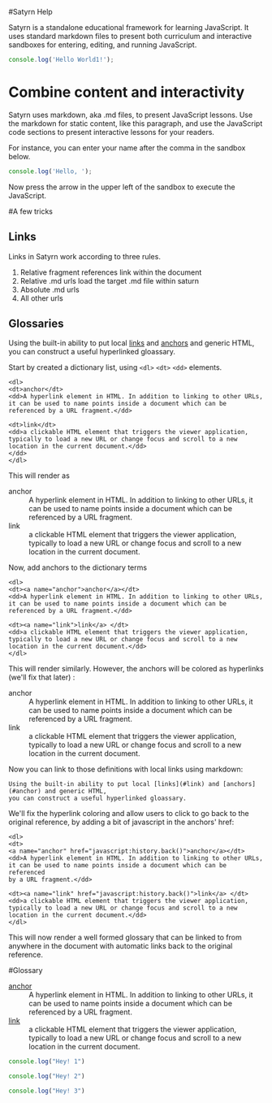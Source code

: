 #Satyrn Help

Satyrn is a standalone educational framework for learning JavaScript. It uses standard markdown files to present both curriculum and interactive sandboxes for entering, editing, and running JavaScript.

```javascript
console.log('Hello World1!');
```

# Combine content and interactivity
Satyrn uses markdown, aka .md files, to present JavaScript lessons. Use the markdown for static content, like this paragraph, and use the JavaScript code sections to present interactive lessons for your readers.

For instance, you can enter your name after the comma in the sandbox below.

```javascript
console.log('Hello, '); 
```

Now press the arrow in the upper left of the sandbox to execute the JavaScript.

#A few tricks

## Links
Links in Satyrn work according to three rules.
1. Relative fragment references link within the document
2. Relative .md urls load the target .md file within saturn
3. Absolute .md urls
4. All other urls  

## Glossaries
Using the built-in ability to put local [links](#link) and [anchors](#anchor) and generic HTML, you can construct a useful hyperlinked gloassary.

Start by created a dictionary list, using ```<dl>```
```<dt>```
```<dd>``` elements.
```text
<dl>
<dt>anchor</dt>
<dd>A hyperlink element in HTML. In addition to linking to other URLs, it can be used to name points inside a document which can be referenced by a URL fragment.</dd>

<dt>link</dt>
<dd>a clickable HTML element that triggers the viewer application, typically to load a new URL or change focus and scroll to a new location in the current document.</dd>
</dd>
</dl>
```

This will render as 
<dl>
<dt>anchor</dt>
<dd>A hyperlink element in HTML. In addition to linking to other URLs, it can be used to name points inside a document which can be referenced by a URL fragment.</dd>

<dt>link</dt>
<dd>a clickable HTML element that triggers the viewer application, typically to load a new URL or change focus and scroll to a new location in the current document.</dd>
</dd>
</dl>

Now, add anchors to the dictionary terms
```text
<dl>
<dt><a name="anchor">anchor</a></dt>
<dd>A hyperlink element in HTML. In addition to linking to other URLs, it can be used to name points inside a document which can be referenced by a URL fragment.</dd>

<dt><a name="link">link</a> </dt>
<dd>a clickable HTML element that triggers the viewer application, typically to load a new URL or change focus and scroll to a new location in the current document.</dd>
</dl>
```
This will render similarly. However, the anchors will be colored as hyperlinks (we'll fix that later) :
<dl>
<dt><a name="anchor">anchor</a></dt>
<dd>A hyperlink element in HTML. In addition to linking to other URLs, it can be used to name points inside a document which can be referenced by a URL fragment.</dd>

<dt><a name="link">link</a> </dt>
<dd>a clickable HTML element that triggers the viewer application, typically to load a new URL or change focus and scroll to a new location in the current document.</dd>
</dl>

Now you can link to those definitions with local links using markdown:

```text
Using the built-in ability to put local [links](#link) and [anchors](#anchor) and generic HTML, 
you can construct a useful hyperlinked gloassary.
```

We'll fix the hyperlink coloring and allow users to click to go back to the original reference, by adding a bit of javascript in the anchors' href:
```text
<dl>
<dt>
<a name="anchor" href="javascript:history.back()">anchor</a></dt>
<dd>A hyperlink element in HTML. In addition to linking to other URLs, 
it can be used to name points inside a document which can be referenced 
by a URL fragment.</dd>

<dt><a name="link" href="javascript:history.back()">link</a> </dt>
<dd>a clickable HTML element that triggers the viewer application, 
typically to load a new URL or change focus and scroll to a new 
location in the current document.</dd>
</dl>
```

This will now render a well formed glossary that can be linked to from anywhere in the document with automatic links back to the original reference. 

#Glossary
<dl>
<dt>
<a name="anchor" href="javascript:history.back()">anchor</a></dt>
<dd>A hyperlink element in HTML. In addition to linking to other URLs, it can be used to name points inside a document which can be referenced by a URL fragment.</dd>

<dt><a name="link" href="javascript:history.back()">link</a> </dt>
<dd>a clickable HTML element that triggers the viewer application, typically to load a new URL or change focus and scroll to a new location in the current document.</dd>
</dl>

```javascript
console.log("Hey! 1")
```

```javascript
console.log("Hey! 2")
```

```javascript
console.log("Hey! 3")
```
